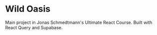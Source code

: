 # Wild Oasis

Main project in Jonas Schmedtmann's Ultimate React Course. Built with React Query and Supabase.
